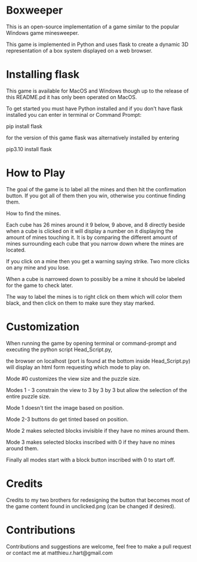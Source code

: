<h1> Boxweeper </h1>

This is an open-source implementation of a game
similar to the popular Windows game minesweeper.

This game is implemented in Python and uses flask
to create a dynamic 3D representation of a box system
displayed on a web browser.

<h1>Installing flask</h1>
This game is available for MacOS and Windows
though up to the release of this README.pd it
has only been operated on MacOS.

To get started you must have Python installed
and if you don't have flask installed you can
enter in terminal or Command Prompt:

pip install flask

for the version of this game flask was
alternatively installed by entering

pip3.10 install flask

<h1>How to Play</h1>
The goal of the game is to label all the mines and then
hit the confirmation button.
If you got all of them then you win, otherwise you
continue finding them.

How to find the mines.

Each cube has 26 mines around it
9 below, 9 above, and 8 directly beside
when a cube is clicked on it will display
a number on it displaying the amount of mines
touching it.
It is by comparing the different amount of mines
surrounding each cube that you narrow down where
the mines are located.

If you click on a mine then you get a warning
saying strike. Two more clicks on any mine and 
you lose.

When a cube is narrowed down to possibly be a mine
it should be labeled for the game to check later.

The way to label the mines is to right click on them
which will color them black, and then click on them
to make sure they stay marked.

<h1> Customization </h1>
When running the game by opening terminal or 
command-prompt and executing the python script
Head_Script.py, 

the browser on localhost
(port is found at the bottom inside Head_Script.py)
will display an html form requesting which mode
to play on.

Mode #0 customizes the view size and the puzzle size.

Modes 1 - 3 constrain the view to 3 by 3 by 3 but allow the selection of the entire puzzle size.

Mode 1 doesn't tint the image based on position.

Mode 2-3 buttons do get tinted based on position.

Mode 2 makes selected blocks invisible if they have no mines around them.

Mode 3 makes selected blocks inscribed with 0 if they have no mines around them.

Finally all modes start with a block button inscribed with 0 to start off.

<h1>Credits</h1>

Credits to my two brothers for redesigning the button that becomes
most of the game content found in unclicked.png (can be changed if desired).

<h1>Contributions</h1>
Contributions and suggestions are welcome,
feel free to make a pull request or contact me at matthieu.r.hart@gmail.com
